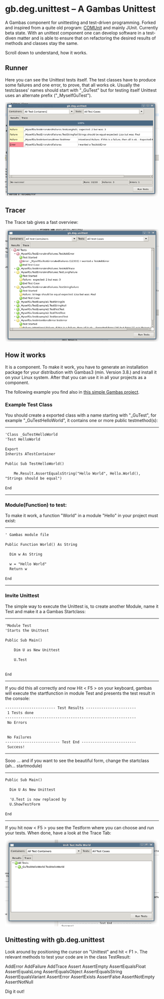 # gb.deg.unittest – A Gambas Unittest

A Gambas component for unittesting and test-driven programming. Forked and inspired from a quite old program: [COMUnit](http://comunit.sourceforge.net) and mainly JUnit. Currently beta state. With an unittest component one can develop software in a test-diven matter and is able to ensure that on refactoring the desired results of methods and classes stay the same.

Scroll down to understand, how it works.

## Runner

Here you can see the Unittest tests itself. The test classes have to produce some failures and one error, to prove, that all works ok. Usually the testclasses' names should start with "_GuTest" but for testing itself Unittest uses an alternate prefix ("_MyselfGuTest").

![Unittest Runner](runner-screen.png)

## Tracer

The Trace tab gives a fast overview:

![Unittest Tracer](tracer-screen.png)


## How it works

It is a component. To make it work, you have to generate an installation package for your distribution with Gambas3 (min. Version 3.8.) and install it on your Linux system. After that you can use it in all your projects as a component.

The following example you find also in [this simple Gambas project](unittesthelloworld-0.0.1.tar.gz).

### Example Test Class

You should create a exported class with a name starting with "_GuTest", for example "_GuTestHelloWorld", it contains one or more public testmethod(s):

----

    'Class _GuTestHelloWorld
    'Test HelloWorld
    
    Export
    Inherits ATestContainer
    
    Public Sub TestHelloWorld()
    
        Me.Result.AssertEqualsString("Hello World", Hello.World(), "Strings should be equal")
    
    End
----

### Module(Function) to test:

To make it work, a function "World" in a module "Hello" in your project must exist:

----

    ' Gambas module file
    
    Public Function World() As String
    
      Dim w As String
    
      w = "Hello World"
      Return w
    
    End
    
----

### Invite Unittest

The simple way to execute the Unittest is, to create another Module, name it Test and make it a a Gambas Startclass:

----

    'Module Test
    'Starts the Unittest
    
    Public Sub Main()
        
        Dim U as New Unittest
        
        U.Test
        
    
    End

----

If you did this all correctly and now Hit < F5 > on your keyboard, gambas will execute the  startfunction in module Test and presents the test result in the console:

    ----------------------- Test Results ----------------------- 
     1 Tests done
    ------------------------------------------------------------ 
     No Errors
    
    
     No Failures
    ------------------------- Test End -------------------------
     Success!
    
----

Sooo ... and if you want to see the beautiful form, change the startclass (ah... startmodule)

----
    Public Sub Main()
    
      Dim U As New Unittest
      
      'U.Test is now replaced by
      U.ShowTestForm
    
    End
----

If you hit now < F5 > you see the Testform where you can choose and run your tests. When done, have a look at the Trace Tab:


![Unittest Tracer](trace-helloworld.png)

## Unittesting with gb.deg.unittest

Look around by positioning the cursor on "Unittest" and hit < F1 >. The relevant methods to test your code are in the class TestResult:

AddError AddFailure AddTrace Assert AssertEmpty AssertEqualsFloat AssertEqualsLong AssertEqualsObject AssertEqualsString AssertEqualsVariant AssertError AssertExists AssertFalse AssertNotEmpty AssertNotNull

Dig it out!






